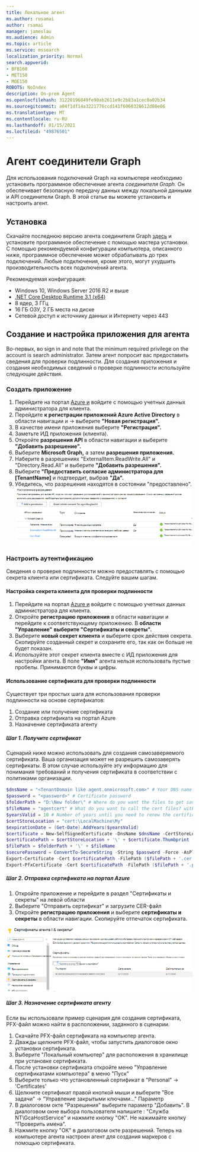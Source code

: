 ```yaml
---
title: Локальное агент
ms.author: rusamai
author: rsamai
manager: jameslau
ms.audience: Admin
ms.topic: article
ms.service: mssearch
localization_priority: Normal
search.appverid:
- BFB160
- MET150
- MOE150
ROBOTS: NoIndex
description: On-prem Agent
ms.openlocfilehash: 31220196849fe90ab2611e9c2b83a1cec0a02b34
ms.sourcegitcommit: a04f1df14a3221776ccd141f6060328612d80e06
ms.translationtype: MT
ms.contentlocale: ru-RU
ms.lasthandoff: 01/15/2021
ms.locfileid: "49876501"
---
```

# <a name="graph-connector-agent"></a>Агент соединители Graph

Для использования подключений Graph на компьютере необходимо установить программное обеспечение агента *соединителя Graph.* Он обеспечивает безопасную передачу данных между локальной данными и API соединители Graph. В этой статье вы можете установить и настроить агент.

## <a name="installation"></a>Установка

Скачайте последнюю версию агента соединителя Graph [здесь](https://aka.ms/gcadownload) и установите программное обеспечение с помощью мастера установки. С помощью рекомендуемой конфигурации компьютера, описанного ниже, программное обеспечение может обрабатывать до трех подключений. Любые подключения, кроме этого, могут ухудшить производительность всех подключений агента.

Рекомендуемая конфигурация:

* Windows 10, Windows Server 2016 R2 и выше
* [.NET Core Desktop Runtime 3.1 (x64)](https://dotnet.microsoft.com/download/dotnet-core/3.1)
* 8 ядер, 3 ГГц
* 16 ГБ ОЗУ, 2 ГБ места на диске
* Сетевой доступ к источнику данных и Интернету через 443

## <a name="create-and-configure-an-app-for-the-agent"></a>Создание и настройка приложения для агента  

Во-первых, во sign in and note that the minimum required privilege on the account is search administrator. Затем агент попросит вас предоставить сведения для проверки подлинности. Для создания приложения и создания необходимых сведений о проверке подлинности используйте следующие действия.

### <a name="create-an-app"></a>Создать приложение

1. Перейдите на портал [Azure и](https://portal.azure.com) войдите с помощью учетных данных администратора для клиента.
2. Перейдите **к регистрации приложений Azure Active Directory** в области навигации и  ->   выберите **"Новая регистрация".**
3. В качестве имени приложения выберите **"Регистрация".**
4. Заметьте ИД приложения (клиента).
5. Откройте **разрешения API** в области навигации и выберите **"Добавить разрешение".**
6. Выберите **Microsoft Graph,** а затем **разрешения приложения.**
7. Наберите в разрешениях "ExternalItem.ReadWrite.All" и "Directory.Read.All" и выберите **"Добавить разрешения".**
8. Выберите **"Предоставить согласие администратора для [TenantName]** и подтвердит, выбрав **"Да".**
9. Убедитесь, что разрешения находятся в состоянии "предоставлено".
     ![Разрешения, предоставленные зеленым столбцом справа.](media/onprem-agent/granted-state.png)

### <a name="configure-authentication"></a>Настроить аутентификацию

Сведения о проверке подлинности можно предоставлять с помощью секрета клиента или сертификата. Следуйте вашим шагам.

#### <a name="configuring-the-client-secret-for-authentication"></a>Настройка секрета клиента для проверки подлинности

1. Перейдите на портал [Azure и](https://portal.azure.com) войдите с помощью учетных данных администратора для клиента.
2. Откройте **регистрацию приложения** в области навигации и перейдите к соответствующему приложению. В **области "Управление"** **выберите "Сертификаты и секреты".**
3. Выберите **новый секрет клиента** и выберите срок действия секрета. Скопируйте созданный секрет и сохраните его, так как он больше не будет показан.
4. Используйте этот секрет клиента вместе с ИД приложения для настройки агента. В поле **"Имя"** агента нельзя использовать пустые пробелы. Принимаются буквы и цифры.

#### <a name="using-a-certificate-for-authentication"></a>Использование сертификата для проверки подлинности

Существует три простых шага для использования проверки подлинности на основе сертификатов:

1. Создание или получение сертификата
1. Отправка сертификата на портал Azure
1. Назначение сертификата агенту

##### <a name="step-1-get-a-certificate"></a>Шаг 1. Получите сертификат

Сценарий ниже можно использовать для создания самозаверяемого сертификата. Ваша организация может не разрешить самозаверять сертификаты. В этом случае используйте эту информацию для понимания требований и получения сертификата в соответствии с политиками организации.

```Powershell
$dnsName = "<TenantDomain like agent.onmicrosoft.com>" # Your DNS name
$password = "<password>" # Certificate password
$folderPath = "D:\New folder\" # Where do you want the files to get saved to? The folder needs to exist.
$fileName = "agentcert" # What do you want to call the cert files? without the file extension
$yearsValid = 10 # Number of years until you need to renew the certificate
$certStoreLocation = "cert:\LocalMachine\My"
$expirationDate = (Get-Date).AddYears($yearsValid)
$certificate = New-SelfSignedCertificate -DnsName $dnsName -CertStoreLocation $certStoreLocation -NotAfter $expirationDate -KeyExportPolicy Exportable -KeySpec Signature
$certificatePath = $certStoreLocation + '\' + $certificate.Thumbprint
$filePath = $folderPath + '\' + $fileName
$securePassword = ConvertTo-SecureString -String $password -Force -AsPlainText
Export-Certificate -Cert $certificatePath -FilePath ($filePath + '.cer')
Export-PfxCertificate -Cert $certificatePath -FilePath ($filePath + '.pfx') -Password $securePassword
```

##### <a name="step-2-upload-the-certificate-in-the-azure-portal"></a>Шаг 2. Отправка сертификата на портал Azure

1. Откройте приложение и перейдите в раздел "Сертификаты и секреты" на левой области
1. Выберите "Отправить сертификат" и загрузите CER-файл
1. Откройте **регистрацию приложения** и выберите **сертификаты и секреты** в области навигации. Скопируйте отпечаток сертификата.

![Список сертификатов thumbrint при выборе сертификатов и секретов на левой области](media/onprem-agent/certificates.png)

##### <a name="step-3-assign-the-certificate-to-the-agent"></a>Шаг 3. Назначение сертификата агенту

Если вы использовали пример сценария для создания сертификата, PFX-файл можно найти в расположении, заданного в сценарии.

1. Скачайте PFX-файл сертификата на компьютер агента.
1. Дважды щелкните PFX-файл, чтобы запустить диалоговое окно установки сертификата.
1. Выберите "Локальный компьютер" для расположения в хранилище при установке сертификата.
1. После установки сертификата откройте меню "Управление сертификатами компьютера" в меню "Пуск"
1. Выберите только что установленный сертификат в "Personal" -> 'Certificates'
1. Щелкните сертификат правой кнопкой мыши и выберите "Все задачи" -> "Управление закрытыми ключами..." Параметр
1. В диалоговом окте "Разрешения" выберите параметр "Добавить". В диалоговом окне выбора пользователя напишите : "Служба NT\GcaHostService" и нажмите кнопку "ОК". Не нажимайте кнопку "Проверить имена".
1. Нажмите кнопку "ОК" в диалоговом окте разрешений. Теперь на компьютере агента настроен агент для создания маркеров с помощью сертификата.
